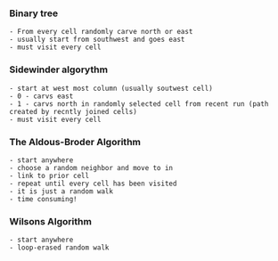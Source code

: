 ### Binary tree
    - From every cell randomly carve north or east
    - usually start from southwest and goes east
    - must visit every cell

### Sidewinder algorythm
    - start at west most column (usually soutwest cell)
    - 0 - carvs east
    - 1 - carvs north in randomly selected cell from recent run (path created by recntly joined cells)
    - must visit every cell

### The Aldous-Broder Algorithm
    - start anywhere
    - choose a random neighbor and move to in
    - link to prior cell
    - repeat until every cell has been visited
    - it is just a random walk
    - time consuming!

### Wilsons Algorithm
    - start anywhere
    - loop-erased random walk
